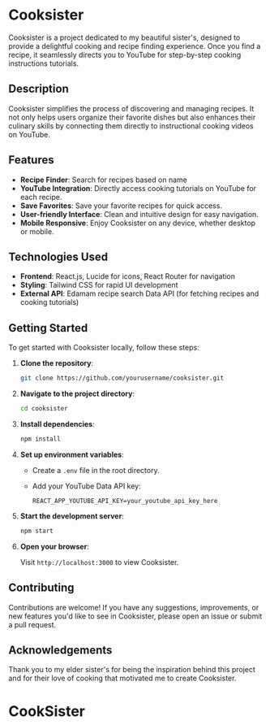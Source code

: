 # Cooksister

Cooksister is a project dedicated to my beautiful sister's, designed to provide a delightful cooking and recipe finding experience. Once you find a recipe, it seamlessly directs you to YouTube for step-by-step cooking instructions tutorials.

## Description

Cooksister simplifies the process of discovering and managing recipes. It not only helps users organize their favorite dishes but also enhances their culinary skills by connecting them directly to instructional cooking videos on YouTube.

## Features

- **Recipe Finder**: Search for recipes based on name
- **YouTube Integration**: Directly access cooking tutorials on YouTube for each recipe.
- **Save Favorites**: Save your favorite recipes for quick access.
- **User-friendly Interface**: Clean and intuitive design for easy navigation.
- **Mobile Responsive**: Enjoy Cooksister on any device, whether desktop or mobile.

## Technologies Used

- **Frontend**: React.js, Lucide for icons, React Router for navigation
- **Styling**: Tailwind CSS for rapid UI development
- **External API**: Edamam recipe search Data API (for fetching recipes and cooking tutorials)

## Getting Started

To get started with Cooksister locally, follow these steps:

1. **Clone the repository**:

   ```bash
   git clone https://github.com/yourusername/cooksister.git
   ```

2. **Navigate to the project directory**:

   ```bash
   cd cooksister
   ```

3. **Install dependencies**:

   ```bash
   npm install
   ```

4. **Set up environment variables**:

   - Create a `.env` file in the root directory.
   - Add your YouTube Data API key:

     ```dotenv
     REACT_APP_YOUTUBE_API_KEY=your_youtube_api_key_here
     ```

5. **Start the development server**:

   ```bash
   npm start
   ```

6. **Open your browser**:

   Visit `http://localhost:3000` to view Cooksister.

## Contributing

Contributions are welcome! If you have any suggestions, improvements, or new features you'd like to see in Cooksister, please open an issue or submit a pull request.

## Acknowledgements

Thank you to my elder sister's for being the inspiration behind this project and for their love of cooking that motivated me to create Cooksister.
# CookSister
